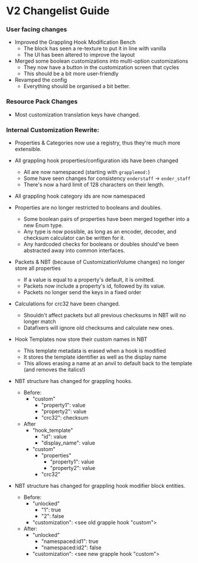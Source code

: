 # V2 Changelist Guide

### User facing changes

 - Improved the Grappling Hook Modification Bench
   - The block has seen a re-texture to put it in line with vanilla
   - The UI has been altered to improve the layout
 - Merged some boolean customizations into multi-option customizations
   - They now have a button in the customization screen that cycles
   - This should be a bit more user-friendly
 - Revamped the config
   - Everything should be organised a bit better.


### Resource Pack Changes

 - Most customization translation keys have changed.


### Internal Customization Rewrite:

 - Properties & Categories now use a registry, thus they're much more extensible.

 - All grappling hook properties/configuration ids have been changed
   - All are now namespaced (starting with `grapplemod:`)
   - Some have seen changes for consistency `enderstaff` -> `ender_staff`
   - There's now a hard limit of 128 characters on their length.

 - All grappling hook category ids are now namespaced

 - Properties are no longer restricted to booleans and doubles.
   - Some boolean pairs of properties have been merged together into a new Enum type.
   - Any type is now possible, as long as an encoder, decoder, and checksum calculator can be written for it.
   - Any hardcoded checks for booleans or doubles should've been abstracted away into common interfaces.
 
 - Packets & NBT (because of CustomizationVolume changes) no longer store all properties
   - If a value is equal to a property's default, it is omitted.
   - Packets now include a property's id, followed by its value.
   - Packets no longer send the keys in a fixed order
 
 - Calculations for crc32 have been changed.
   - Shouldn't affect packets but all previous checksums in NBT will no longer match
   - Datafixers will ignore old checksums and calculate new ones.

 - Hook Templates now store their custom names in NBT
   - This template metadata is erased when a hook is modified
   - It stores the template identifier as well as the display name
   - This allows erasing a name at an anvil to default back to the template (and removes the italics!)

 - NBT structure has changed for grappling hooks.
   - Before:
     - "custom"
       - "property1": value
       - "property2": value
       - "crc32": checksum
   - After
     - "hook_template"
       - "id": value 
       - "display_name": value
     - "custom"
       - "properties"
         - "property1": value
         - "property2": value
       - "crc32"

 - NBT structure has changed for grappling hook modifier block entities.
   - Before:
       - "unlocked"
           - "1": true
           - "2": false
       -  "customization": <see old grapple hook "custom">
   - After:
       - "unlocked"
           - "namespaced:id1": true
           - "namespaced:id2": false
       -  "customization": <see new grapple hook "custom">